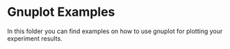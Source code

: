 # Gnuplot Examples

In this folder you can find examples on how to use gnuplot for plotting your experiment results. 